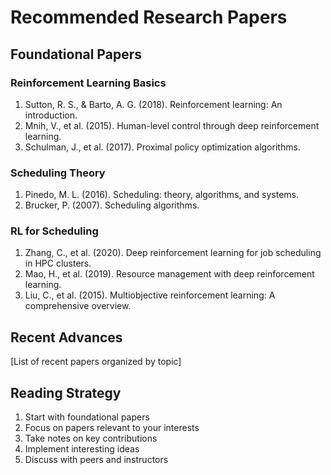 # Recommended Research Papers

## Foundational Papers

### Reinforcement Learning Basics
1. Sutton, R. S., & Barto, A. G. (2018). Reinforcement learning: An introduction.
2. Mnih, V., et al. (2015). Human-level control through deep reinforcement learning.
3. Schulman, J., et al. (2017). Proximal policy optimization algorithms.

### Scheduling Theory
1. Pinedo, M. L. (2016). Scheduling: theory, algorithms, and systems.
2. Brucker, P. (2007). Scheduling algorithms.

### RL for Scheduling
1. Zhang, C., et al. (2020). Deep reinforcement learning for job scheduling in HPC clusters.
2. Mao, H., et al. (2019). Resource management with deep reinforcement learning.
3. Liu, C., et al. (2015). Multiobjective reinforcement learning: A comprehensive overview.

## Recent Advances

[List of recent papers organized by topic]

## Reading Strategy

1. Start with foundational papers
2. Focus on papers relevant to your interests
3. Take notes on key contributions
4. Implement interesting ideas
5. Discuss with peers and instructors
